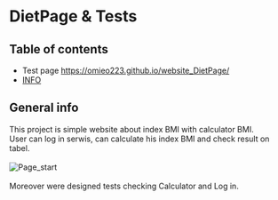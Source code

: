 # DietPage & Tests
## Table of contents

*  Test page https://omieo223.github.io/website_DietPage/
* [INFO](#general-info)


## General info
This project is simple website about index BMI with calculator BMI.
<br>
User can log in serwis, can calculate his index BMI and check result on tabel.
<br>
<br>
![Page_start](https://user-images.githubusercontent.com/117024736/220334043-6091391c-1426-4b0d-acae-5d7d6db1e37f.PNG)
<br>
<br>
Moreover were designed tests checking Calculator and Log in.

